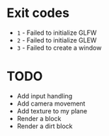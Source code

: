 # Exit codes

- `1` - Failed to initialize GLFW
- `2` - Failed to initialize GLEW
- `3` - Failed to create a window

# TODO

- Add input handling
- Add camera movement
- Add texture to my plane
- Render a block
- Render a dirt block